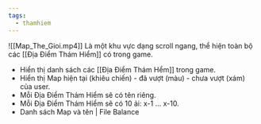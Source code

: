 ```yaml
---
tags:
  - thamhiem
---
```

![[Map_The_Gioi.mp4]]
Là một khu vực dạng scroll ngang, thể hiện toàn bộ các [[Địa Điểm Thám Hiểm]] có trong game.
- Hiển thị danh sách các [[Địa Điểm Thám Hểm]] trong game.
- Hiển thị Map hiện tại (khiêu chiến) - đã vượt (màu) - chưa vượt (xám) của user.
- Mỗi Địa Điểm Thám Hiểm sẽ có tên riêng.
- Mỗi Địa Điểm Thám Hiểm sẽ có 10 ải: x-1 … x-10.
- Danh sách Map và tên | File Balance
